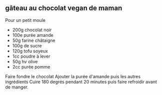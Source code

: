## gâteau au chocolat vegan de maman

Pour un petit moule
* 200g chocolat noir
* 100e purée amande
* 50g farine châtaigne
* 100g de sucre
* 120g tofu soyeux
* 1cc poudre à lever
* 50g hv olive
* 2cc purée pomme


Faire fondre le chocolat
Ajouter la purée d'amande puis les autres ingrédients
Cuire 180 degrés pendant 20 minutes puis faire refroidir avant de manger.
